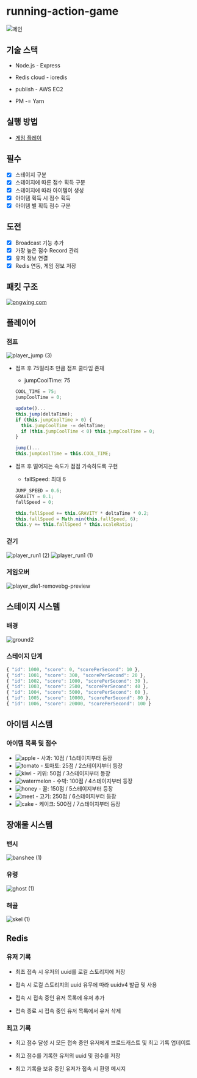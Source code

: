 # running-action-game
![메인](https://github.com/user-attachments/assets/df5b0760-227d-403e-a8b5-693ed0e72d10)
## 기술 스택
- Node.js - Express
  
- Redis cloud - ioredis
  
- publish - AWS EC2
  
- PM -= Yarn

## 실행 방법
- [게임 플레이](http://shd1495.store:3030/)

## 필수

- [x] 스테이지 구분
- [x] 스테이지에 따른 점수 획득 구분
- [x] 스테이지에 따라 아이템이 생성
- [x] 아이템 획득 시 점수 획득
- [x] 아이템 별 획득 점수 구분

## 도전

- [x] Broadcast 기능 추가
- [x] 가장 높은 점수 Record 관리
- [x] 유저 정보 연결
- [x] Redis 연동, 게임 정보 저장

## 패킷 구조
[![pngwing com](https://github.com/user-attachments/assets/0b16d6ab-5527-4ff3-8201-a86b290ee0ed)](https://frosted-occupation-9b9.notion.site/running-action-game-1116a99984a1804d9555cae4e82746e4)
## 플레이어
### 점프
![player_jump (3)](https://github.com/user-attachments/assets/0cc9436e-6814-461b-b9e4-9b08a802a705)
- 점프 후 75밀리초 만큼 점프 쿨타임 존재
  -  jumpCoolTime: 75
  ```js
  COOL_TIME = 75;
  jumpCoolTime = 0;

  update()...
  this.jump(deltaTime);
  if (this.jumpCoolTime > 0) {
    this.jumpCoolTime -= deltaTime;
    if (this.jumpCoolTime < 0) this.jumpCoolTime = 0;
  }

  jump()...
  this.jumpCoolTime = this.COOL_TIME;
  ```

- 점프 후 떨어지는 속도가 점점 가속하도록 구현
  -  fallSpeed: 최대 6
  ```js
  JUMP_SPEED = 0.6;
  GRAVITY = 0.1;
  fallSpeed = 0;
  
  this.fallSpeed += this.GRAVITY * deltaTime * 0.2;
  this.fallSpeed = Math.min(this.fallSpeed, 6);
  this.y += this.fallSpeed * this.scaleRatio;
  ```

### 걷기
![player_run1 (2)](https://github.com/user-attachments/assets/06b55553-52af-48ca-a29d-319726b49115)
![player_run1 (1)](https://github.com/user-attachments/assets/5a5dda64-075b-47a3-8fa0-3aaf7d5422de)

### 게임오버
![player_die1-removebg-preview](https://github.com/user-attachments/assets/9a28ef48-911b-418d-af16-7f4d95ddb2d1)

## 스테이지 시스템
### 배경
![ground2](https://github.com/user-attachments/assets/925628f1-44f6-498e-b5ea-e1716c983439)
### 스테이지 단계
```js
{ "id": 1000, "score": 0, "scorePerSecond": 10 },
{ "id": 1001, "score": 300, "scorePerSecond": 20 },
{ "id": 1002, "score": 1000, "scorePerSecond": 30 },
{ "id": 1003, "score": 2500, "scorePerSecond": 40 },
{ "id": 1004, "score": 5000, "scorePerSecond": 60 },
{ "id": 1005, "score": 10000, "scorePerSecond": 80 },
{ "id": 1006, "score": 20000, "scorePerSecond": 100 }
```
## 아이템 시스템
### 아이템 목록 및 점수
- ![apple](https://github.com/user-attachments/assets/4c1f77fd-3bcf-409d-996a-fc33e75bd729) - 사과: 10점 / 1스테이지부터 등장
- ![tomato](https://github.com/user-attachments/assets/7b7dfcb5-e7d6-4ed6-9518-299626dac0e1) - 토마토: 25점 / 2스테이지부터 등장
- ![kiwi](https://github.com/user-attachments/assets/63b993dc-8fd1-491a-a702-b942588a3b5b) - 키위: 50점 / 3스테이지부터 등장
- ![watermelon](https://github.com/user-attachments/assets/39cb944b-b6c7-4db7-ba07-4a56a9386f7a) - 수박: 100점 / 4스테이지부터 등장
- ![honey](https://github.com/user-attachments/assets/506c17e4-2205-4254-a3f7-88c6ee542b3d) - 꿀: 150점 / 5스테이지부터 등장
- ![meet](https://github.com/user-attachments/assets/4549aed4-4f8c-4ad6-855f-37bb4e12aa22) - 고기: 250점 / 6스테이지부터 등장
- ![cake](https://github.com/user-attachments/assets/000303df-30a5-4fa6-96fa-759247b0c29c) - 케이크: 500점 / 7스테이지부터 등장

## 장애물 시스템
### 밴시
![banshee (1)](https://github.com/user-attachments/assets/0e6a820f-adb5-443a-96b9-2c4afe6cd704)

### 유령
![ghost (1)](https://github.com/user-attachments/assets/f47d9e2b-2699-4ef6-bc41-b55ec5524515)

### 해골
![skel (1)](https://github.com/user-attachments/assets/f3ac97ae-718c-4934-808c-ac439fad916f)

## Redis
### 유저 기록
- 최초 접속 시 유저의 uuid를 로컬 스토리지에 저장

- 접속 시 로컬 스토리지의 uuid 유무에 따라 uuidv4 발급 및 사용

- 접속 시 접속 중인 유저 목록에 유저 추가

- 접속 종료 시 접속 중인 유저 목록에서 유저 삭제
  
### 최고 기록
- 최고 점수 달성 시 모든 접속 중인 유저에게 브로드캐스트 및 최고 기록 업데이트

- 최고 점수를 기록한 유저의 uuid 및 점수를 저장

- 최고 기록을 보유 중인 유저가 접속 시 환영 메시지
